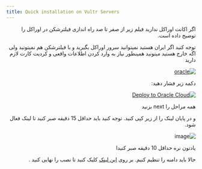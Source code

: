 ```yaml
---
title: Quick installation on Vultr Servers
---
```



<div dir="rtl" markdown="1">


اگر اکانت اوراکل ندارید فیلم زیر از صفر تا صد راه اندازی فیلترشکن در اوراکل را توضیح داده است.

توجه کنید اگر ایران هستید نمیتوانید سرور اوراکل بگیرید و با فیلترشکن هم نمیتونید ولی اگه خارج هستید میتونید 
همینطور نیاز به وارد کردن اطلاعات واقعی و کردیت کارت لازم دارید

[![oracle](https://img.youtube.com/vi/s1QZD1Ujdds/maxresdefault.jpg)](https://www.youtube.com/watch?v=s1QZD1Ujdds)





دکمه زیر فشار دهید: 

[![Deploy to Oracle Cloud](https://oci-resourcemanager-plugin.plugins.oci.oraclecloud.com/latest/deploy-to-oracle-cloud.svg)](https://cloud.oracle.com/resourcemanager/stacks/create?zipUrl=https://github.com/hiddify/hiddify-config/archive/refs/heads/main.zip)

همه مراحل را next بزنید

و در پایان لینک را از زیر کپی کنید. توجه کنید باید حداقل 15 دقیقه صبر کنید تا لینک فعال شود.

![image](https://user-images.githubusercontent.com/114227601/206861477-7967ac8d-ea9f-4742-b414-e848898668c7.png)



یادتون نره حداقل 10 دقیقه  صبر کنیدا

حالا باید دامنه را تنظیم کنیم. بر روی [این لینک](/manager/wiki/%D8%B1%D8%A7%D9%87%D9%86%D9%85%D8%A7%DB%8C-%D8%AA%D9%86%D8%B8%DB%8C%D9%85-%D8%AF%D8%A7%D9%85%D9%86%D9%87-%D9%88-%D9%86%D9%87%D8%A7%DB%8C%DB%8C-%DA%A9%D8%B1%D8%AF%D9%86-%D9%86%D8%B5%D8%A8) کلیک کنید تا نصب را نهایی کنید .
</div>